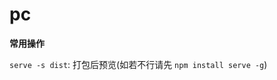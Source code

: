 <!--
 * @Description: 项目说明
 * @Autor: islongwayzzm
 * @Date: 2020-12-28 10:07:47
 * @LastEditors: islongwayzzm
 * @LastEditTime: 2020-12-28 11:16:20
-->
# pc

**常用操作**

`serve -s dist`: 打包后预览(如若不行请先 `npm install serve -g`)